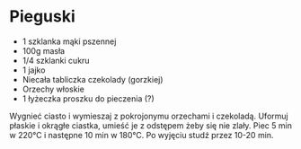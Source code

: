 # Pieguski

- 1 szklanka mąki pszennej 
- 100g masła 
- 1/4 szklanki cukru 
- 1 jajko 
- Niecała tabliczka czekolady (gorzkiej) 
- Orzechy włoskie 
- 1 łyżeczka proszku do pieczenia (?)

Wygnieć ciasto i wymieszaj z pokrojonymu orzechami i czekoladą. Uformuj płaskie i okrągłe ciastka, umieść je z odstępem żeby się nie zlały. Piec 5 min w 220°C i następne 10 min w 180°C. Po wyjęciu studź przez 10-20 min. 
